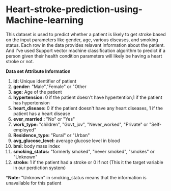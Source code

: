 # Heart-stroke-prediction-using-Machine-learning
This dataset is used to predict whether a patient is likely to get stroke based on the input parameters like gender, age, various diseases, and smoking status. Each row in the data provides relavant information about the patient. And I've used Support vector machine classification algorithm to predict if a person given their health condition parameters will likely be having a heart stroke or not.


**Data set Attribute Information**
1) **id:** Unique identifier of patient
2) **gender:** "Male","Female" or "Other
3) **age:** Age of the patient
4) **hypertension:** 0 if the patient doesn't have hypertention,1 if the patient has hypertension
5) **heart_disease:** 0 if the patient doesn't have any heart diseases, 1 if the patient has a heart disease
6) **ever_married :** "No" or "Yes"
7) **work_type:** "children", "Govt_jov", "Never_worked", "Private" or "Self-employed"
8) **Residence_type:** "Rural" or "Urban"
9) **avg_glucose_level:** average glucose level in blood
10) **bmi:** body mass index
11) **smoking_status:** "formerly smoked", "never smoked", "smokes" or "Unknown"
12) **stroke:** 1 if the patient had a stroke or 0 if not (This it the target variable in our perdiction system) 

***Note:** "Unknown" in smoking_status means that the information is unavailable for this patient
